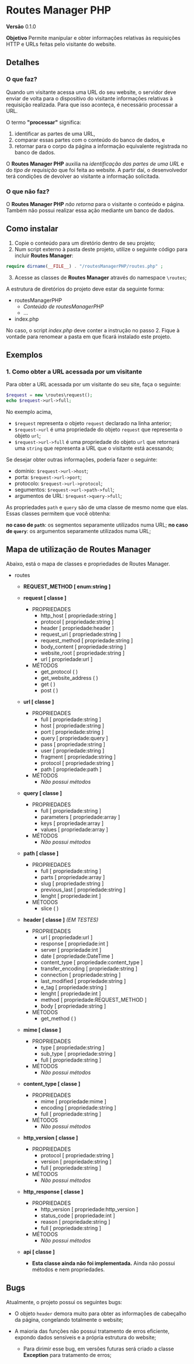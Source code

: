 # Routes Manager PHP

**Versão** 0.1.0

**Objetivo** Permite manipular e obter informações relativas às requisições HTTP e URLs feitas pelo visitante do website.

## Detalhes

### O que faz?

Quando um visitante acessa uma URL do seu website, o servidor deve enviar de volta para o dispositivo do visitante informações relativas à requisição realizada. Para que isso aconteça, é necessário processar a URL.

O termo **"processar"** significa:
1) identificar as partes de uma URL, 
2) comparar essas partes com o conteúdo do banco de dados, e 
3) retornar para o corpo da página a informação equivalente registrada no banco de dados.

O **Routes Manager PHP** auxilia na *identificação das partes de uma URL* e do *tipo de requisição* que foi feita ao website. A partir daí, o desenvolvedor terá condições de devolver ao visitante a informação solicitada.

### O que não faz?

O **Routes Manager PHP** *não retorna* para o visitante o conteúdo e página. Também não possui realizar essa ação mediante um banco de dados.

## Como instalar

1. Copie o conteúdo para um diretório dentro de seu projeto;
2. Num script externo à pasta deste projeto, utilize o seguinte código para incluir **Routes Manager**:

```php
require dirname(__FILE__) . "/routesManagerPHP/routes.php" ;
```

3. Acesse as classes de **Routes Manager** através do namespace `\routes`;

A estrutura de diretórios do projeto deve estar da seguinte forma:

- routesManagerPHP
    - *Conteúdo de routesManagerPHP*
    - ...
- index.php

No caso, o script *index.php* deve conter a instrução no passo 2. Fique à vontade para renomear a pasta em que ficará instalado este projeto.

## Exemplos

### **1. Como obter a URL acessada por um visitante**

Para obter a URL acessada por um visitante do seu site, faça o seguinte:

```php
$request = new \routes\request();
echo $request->url->full;
```

No exemplo acima,
- `$request` representa o objeto `request` declarado na linha anterior;
- `$request->url` é uma propriedade do objeto `request` que representa o objeto `url`;
- `$request->url->full` é uma propriedade do objeto `url` que retornará uma `string` que representa a URL que o visitante está acessando;

Se desejar obter outras informações, poderia fazer o seguinte:

- domínio: `$request->url->host`;
- porta: `$request->url->port`;
- protocolo: `$request->url->protocol`;
- segumentos: `$request->url->path->full`;
- argumentos de URL: `$request->query->full`;

As propriedades `path` e `query` são de uma classe de mesmo nome que elas. Essas classes permitem que você obtenha:

**no caso de `path`**: os segmentos separamente utilizados numa URL;
**no caso de `query`**: os argumentos separamente utilizados numa URL;

## Mapa de utilização de Routes Manager

Abaixo, está o mapa de classes e propriedades de Routes Manager.

* routes
    * **REQUEST_METHOD [ enum:string ]**

    * **request [ classe ]**
        * PROPRIEDADES
            * http_host [ propriedade:string ]
            * protocol [ propriedade:string ]
            * header [ propriedade:header ]
            * request_uri [ propriedade:string ]
            * request_method [ propriedade:string ]
            * body_content [ propriedade:string ]
            * website_root [ propriedade:string ]
            * url [ propriedade:url ]
        * MÉTODOS
            * get_protocol ( )
            * get_website_address ( )
            * get ( )
            * post ( )

    * **url [ classe ]**
        * PROPRIEDADES
            * full [ propriedade:string ]
            * host [ propriedade:string ]
            * port [ propriedade:string ]
            * query [ propriedade:query ]
            * pass [ propriedade:string ]
            * user [ propriedade:string ]
            * fragment [ propriedade:string ]
            * protocol [ propriedade:string ]
            * path [ propriedade:path ]
        * MÉTODOS
            * *Não possui métodos*

    * **query [ classe ]**
        * PROPRIEDADES
            * full [ propriedade:string ]
            * parameters [ propriedade:array ]
            * keys [ propriedade:array ]
            * values [ propriedade:array ]
        * MÉTODOS
            * *Não possui métodos*

    * **path [ classe ]**
        * PROPRIEDADES
            * full [ propriedade:string ]
            * parts [ propriedade:array ]
            * slug [ propriedade:string ]
            * previous_last [ propriedade:string ]
            * lenght [ propriedade:int ]
        * MÉTODOS
            * slice ( )

    * **header [ classe ]** *(EM TESTES)*
        * PROPRIEDADES
            * url [ propriedade:url ]
            * response [ propriedade:int ]
            * server [ propriedade:int ]
            * date [ propriedade:DateTime ]
            * content_type [ propriedade:content_type ]
            * transfer_encoding [ propriedade:string ]
            * connection [ propriedade:string ]
            * last_modified [ propriedade:string ]
            * e_tag [ propriedade:string ]
            * lenght [ propriedade:int ]
            * method [ propriedade:REQUEST_METHOD ]
            * body [ propriedade:string ]
        * MÉTODOS
            * get_method ( )

    * **mime [ classe ]**
        * PROPRIEDADES
            * type [ propriedade:string ]
            * sub_type [ propriedade:string ]
            * full [ propriedade:string ]
        * MÉTODOS
            * *Não possui métodos*       

    * **content_type [ classe ]**
        * PROPRIEDADES
            * mime [ propriedade:mime ]
            * encoding [ propriedade:string ]
            * full [ propriedade:string ]
        * MÉTODOS
            * *Não possui métodos*

    * **http_version [ classe ]**
        * PROPRIEDADES
            * protocol [ propriedade:string ]
            * version [ propriedade:string ]
            * full [ propriedade:string ]
        * MÉTODOS
            * *Não possui métodos*

    * **http_response [ classe ]**
        * PROPRIEDADES
            * http_version [ propriedade:http_version ]
            * status_code [ propriedade:int ]
            * reason [ propriedade:string ]
            * full [ propriedade:string ]
        * MÉTODOS
            * *Não possui métodos*

    * **api [ classe ]**
        * **Esta classe ainda não foi implementada.** Ainda não possui métodos e nem propriedades.

## Bugs

Atualmente, o projeto possui os seguintes bugs:

- O objeto `header` demora muito para obter as informações de cabeçalho da página, congelando totalmente o website;

- A maioria das funções não possui tratamento de erros eficiente, expondo dados sensíveis e a própria estrutura do website;
   - Para dirimir esse bug, em versões futuras será criado a classe **Exception** para tratamento de erros;